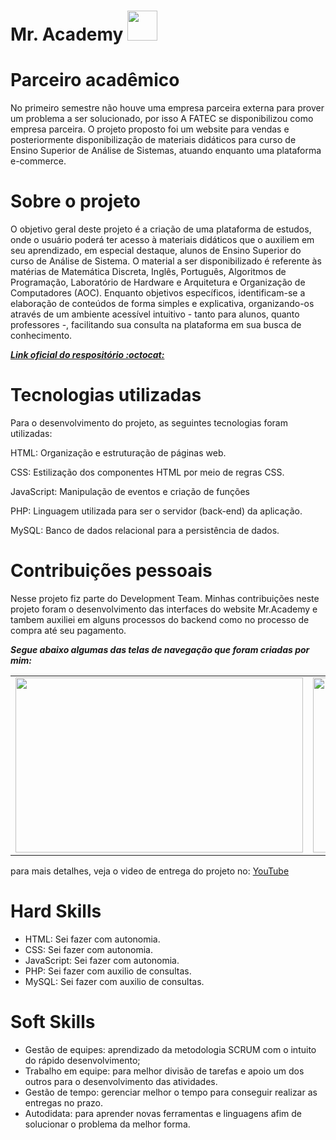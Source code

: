 <h1>Mr. Academy <img src="https://github.com/ThomasPalma1/FatecPI-01/blob/master/docs/logotipo_marca/coruja.jpg" width="48"></h1>

# Parceiro acadêmico
No primeiro semestre não houve uma empresa parceira externa para prover um problema a ser solucionado, por isso A FATEC se disponibilizou como empresa parceira. O projeto proposto foi um website para vendas e posteriormente disponibilização de materiais didáticos para curso de Ensino Superior de Análise de Sistemas, atuando enquanto uma plataforma e-commerce. 

# Sobre o projeto
O objetivo geral deste projeto é a criação de uma plataforma de estudos, onde o usuário poderá ter acesso à materiais didáticos que o auxiliem em seu aprendizado, em especial destaque, alunos de Ensino Superior do curso de Análise de Sistema. O material a ser disponibilizado é referente às matérias de Matemática Discreta, Inglês, Português, Algoritmos de Programação, Laboratório de Hardware e Arquitetura e Organização de Computadores (AOC). Enquanto objetivos específicos, identificam-se a elaboração de conteúdos de forma simples e explicativa, organizando-os através de um ambiente acessível intuitivo - tanto para alunos, quanto professores -, facilitando sua consulta na plataforma em sua busca de conhecimento.

***[Link oficial do respositório :octocat:](https://github.com/ThomasPalma1/FatecPI-01)***

# Tecnologias utilizadas

Para o desenvolvimento do projeto, as seguintes tecnologias foram utilizadas:


<p>HTML: Organização e estruturação de páginas web.</p>
<p>CSS: Estilização dos componentes HTML por meio de regras CSS.</p>
<p>JavaScript: Manipulação de eventos e criação de funções</p>
<p>PHP: Linguagem utilizada para ser o servidor (back-end) da aplicação.</p>
<p>MySQL: Banco de dados relacional para a persistência de dados.</p>
 
  # Contribuições pessoais
  
Nesse projeto fiz parte do Development Team. Minhas contribuições neste projeto foram o desenvolvimento das interfaces do website Mr.Academy e tambem auxiliei em alguns processos do backend como no processo de compra até seu pagamento.

***Segue abaixo algumas das telas de navegação que foram criadas por mim:***

<table>
  <tr>
    <td><img src="https://github.com/ThomasPalma1/FatecPI-01/blob/master/docs/pi01.gif" width=460 height=280></td>
    <td><img src="https://github.com/ThomasPalma1/FatecPI-01/blob/master/docs/pi03a.gif" width=460 height=280></td>
  </tr>
 </table>
 
 <p>para mais detalhes, veja o video de entrega do projeto no: <a href="https://youtu.be/3kgJ9zw80Ps">YouTube</a></p>

  
# Hard Skills
  
- HTML: Sei fazer com autonomia.
- CSS: Sei fazer com autonomia.
- JavaScript: Sei fazer com autonomia.
- PHP: Sei fazer com auxilio de consultas.
- MySQL: Sei fazer com auxilio de consultas.


# Soft Skills

- Gestão de equipes: aprendizado da metodologia SCRUM com o intuito do rápido desenvolvimento;
- Trabalho em equipe: para melhor divisão de tarefas e apoio um dos outros para o desenvolvimento das atividades.  
- Gestão de tempo: gerenciar melhor o tempo para conseguir realizar as entregas no prazo.
- Autodidata: para aprender novas ferramentas e linguagens afim de solucionar o problema da melhor forma.
